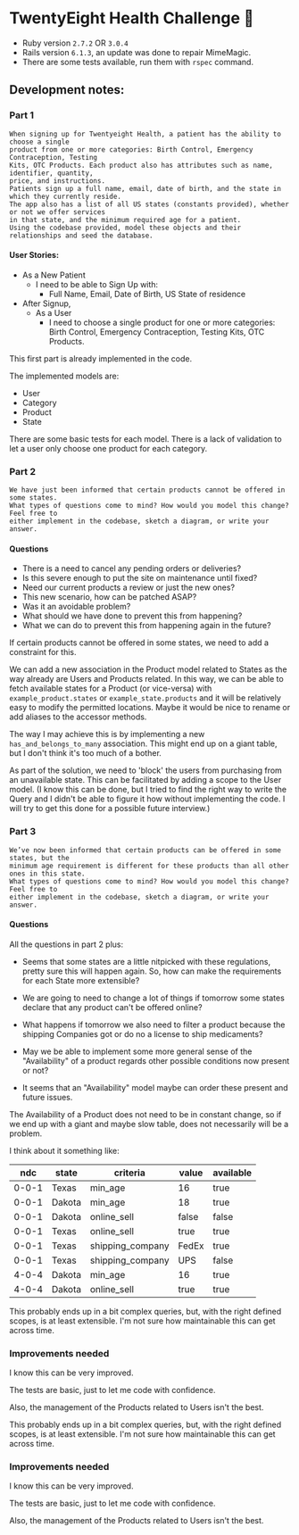 # TwentyEight Health Challenge 💊

* Ruby version `2.7.2` OR `3.0.4`
* Rails version `6.1.3`, an update was done to repair MimeMagic.
* There are some tests available, run them with `rspec` command.

## Development notes:

### Part 1
```
When signing up for Twentyeight Health, a patient has the ability to choose a single
product from one or more categories: Birth Control, Emergency Contraception, Testing
Kits, OTC Products. Each product also has attributes such as name, identifier, quantity,
price, and instructions.
Patients sign up a full name, email, date of birth, and the state in which they currently reside.
The app also has a list of all US states (constants provided), whether or not we offer services
in that state, and the minimum required age for a patient.
Using the codebase provided, model these objects and their relationships and seed the database.
```

####  User Stories:

* As a New Patient
  * I need to be able to Sign Up with:
    * Full Name, Email, Date of Birth, US State of residence
* After Signup,
  * As a User
    * I need to choose a single product for one or more categories: Birth Control, Emergency Contraception, Testing Kits, OTC Products.

This first part is already implemented in the code.

The implemented models are:
* User
* Category
* Product
* State

There are some basic tests for each model.
There is a lack of validation to let a user only choose one product for each category.


### Part 2
```
We have just been informed that certain products cannot be offered in some states.
What types of questions come to mind? How would you model this change? Feel free to
either implement in the codebase, sketch a diagram, or write your answer.
```
#### Questions

* There is a need to cancel any pending orders or deliveries?
* Is this severe enough to put the site on maintenance until fixed?
* Need our current products a review or just the new ones?
* This new scenario, how can be patched ASAP?
* Was it an avoidable problem?
* What should we have done to prevent this from happening?
* What we can do to prevent this from happening again in the future?

If certain products cannot be offered in some states, we need to add a constraint for this.

We can add a new association in the Product model related to States as the way already are Users and Products related.
In this way, we can be able to fetch available states for a Product (or vice-versa) with `example_product.states` or `example_state.products` and it will be relatively easy to modify the permitted locations. Maybe it would be nice to rename or add aliases to the accessor methods.

The way I may achieve this is by implementing a new `has_and_belongs_to_many` association.
This might end up on a giant table, but I don't think it's too much of a bother.

As part of the solution, we need to 'block' the users from purchasing from an unavailable state.
This can be facilitated by adding a scope to the User model.
(I know this can be done, but I tried to find the right way to write the Query and I didn't be able to figure it how without implementing the code. I will try to get this done for a possible future interview.)

### Part 3

```
We’ve now been informed that certain products can be offered in some states, but the
minimum age requirement is different for these products than all other ones in this state.
What types of questions come to mind? How would you model this change? Feel free to
either implement in the codebase, sketch a diagram, or write your answer.
```
#### Questions
All the questions in part 2 plus:

* Seems that some states are a little nitpicked with these regulations, pretty sure this will happen again. So, how can make the requirements for each State more extensible?

* We are going to need to change a lot of things if tomorrow some states declare that any product can't be offered online?

* What happens if tomorrow we also need to filter a product because the shipping Companies got or do no a license to ship medicaments?

* May we be able to implement some more general sense of the "Availability" of a product regards other possible conditions now present or not?

* It seems that an "Availability" model maybe can order these present and future issues.

The Availability of a Product does not need to be in constant change, so if we end up with a giant and maybe slow table, does not necessarily will be a problem.

I think about it something like:

 | ndc | state | criteria | value | available |
 |---- | ------ | ----- | ---- | ---- |
| 0-0-1 | Texas | min_age | 16 | true |
| 0-0-1 | Dakota | min_age | 18 | true |
| 0-0-1 | Dakota | online_sell | false | false |
| 0-0-1 | Texas | online_sell | true | true |
| 0-0-1 | Texas | shipping_company | FedEx | true |
| 0-0-1 | Texas | shipping_company | UPS | false |
| 4-0-4 | Dakota | min_age | 16 | true |
| 4-0-4 | Dakota | online_sell | true | true |


This probably ends up in a bit complex queries, but, with the right defined scopes, is at least extensible. I'm not sure how maintainable this can get across time.


### Improvements needed

I know this can be very improved.

The tests are basic, just to let me code with confidence.

Also, the management of the Products related to Users isn't the best.


This probably ends up in a bit complex queries, but, with the right defined scopes, is at least extensible. I'm not sure how maintainable this can get across time.


### Improvements needed

I know this can be very improved.

The tests are basic, just to let me code with confidence.

Also, the management of the Products related to Users isn't the best.
